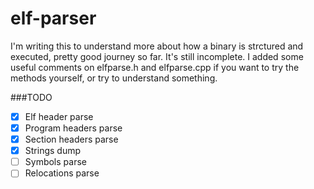 # elf-parser
I'm writing this to understand more about how a binary is strctured 
and executed, pretty good journey so far. It's still incomplete.
I added some useful comments on elfparse.h and elfparse.cpp
if you want to try the methods yourself, or try to understand 
something.

###TODO
- [x] Elf header parse
- [x] Program headers parse
- [x] Section headers parse
- [x] Strings dump
- [ ] Symbols parse
- [ ] Relocations parse
